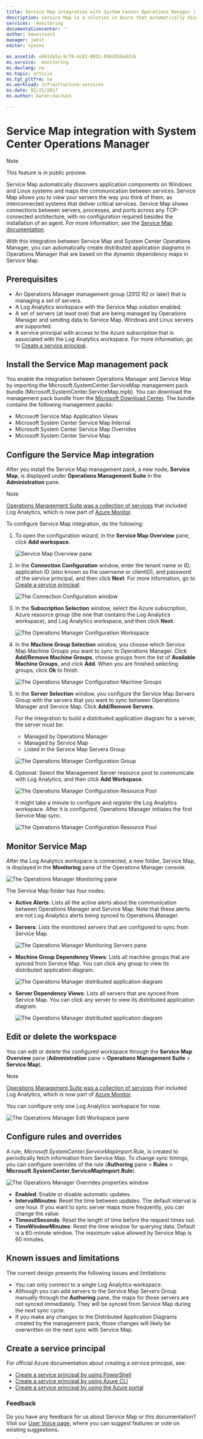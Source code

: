 ```yaml
---
title: Service Map integration with System Center Operations Manager | Microsoft Docs
description: Service Map is a solution in Azure that automatically discovers application components on Windows and Linux systems and maps the communication between services. This article discusses using Service Map to automatically create distributed application diagrams in Operations Manager.
services:  monitoring
documentationcenter: ''
author: daveirwin1
manager: jwhit
editor: tysonn

ms.assetid: e8614a5a-9cf8-4c81-8931-896d358ad2cb
ms.service:  monitoring
ms.devlang: na
ms.topic: article
ms.tgt_pltfrm: na
ms.workload: infrastructure-services
ms.date: 02/21/2017
ms.author: bwren;dairwin

---
```


# Service Map integration with System Center Operations Manager
  > [!NOTE]
  > This feature is in public preview.
  > 
  
Service Map automatically discovers application components on Windows and Linux systems and maps the communication between services. Service Map allows you to view your servers the way you think of them, as interconnected systems that deliver critical services. Service Map shows connections between servers, processes, and ports across any TCP-connected architecture, with no configuration required besides the installation of an agent. For more information, see the [Service Map documentation]( monitoring-service-map.md).

With this integration between Service Map and System Center Operations Manager, you can automatically create distributed application diagrams in Operations Manager that are based on the dynamic dependency maps in Service Map.

## Prerequisites
* An Operations Manager management group (2012 R2 or later) that is managing a set of servers.
* A Log Analytics workspace with the Service Map solution enabled.
* A set of servers (at least one) that are being managed by Operations Manager and sending data to Service Map. Windows and Linux servers are supported.
* A service principal with access to the Azure subscription that is associated with the Log Analytics workspace. For more information, go to [Create a service principal](#create-a-service-principal).

## Install the Service Map management pack
You enable the integration between Operations Manager and Service Map by importing the Microsoft.SystemCenter.ServiceMap management pack bundle (Microsoft.SystemCenter.ServiceMap.mpb). You can download the management pack bundle from the [Microsoft Download Center](https://www.microsoft.com/download/details.aspx?id=55763). The bundle contains the following management packs:
* Microsoft Service Map Application Views
* Microsoft System Center Service Map Internal
* Microsoft System Center Service Map Overrides
* Microsoft System Center Service Map

## Configure the Service Map integration
After you install the Service Map management pack, a new node, **Service Map**, is displayed under **Operations Management Suite** in the **Administration** pane. 

>[!NOTE]
>[Operations Management Suite was a collection of services](https://github.com/MicrosoftDocs/azure-docs-pr/pull/azure-monitor/azure-monitor-rebrand.md#retirement-of-operations-management-suite-brand) that included Log Analytics, which is now part of [Azure Monitor](https://github.com/MicrosoftDocs/azure-docs-pr/pull/azure-monitor/overview.md).

To configure Service Map integration, do the following:

1. To open the configuration wizard, in the **Service Map Overview** pane, click **Add workspace**.  

    ![Service Map Overview pane](media/monitoring-service-map/scom-configuration.png)

2. In the **Connection Configuration** window, enter the tenant name or ID, application ID (also known as the username or clientID), and password of the service principal, and then click **Next**. For more information, go to [Create a service principal](#creating-a-service-principal).

    ![The Connection Configuration window](media/monitoring-service-map/scom-config-spn.png)

3. In the **Subscription Selection** window, select the Azure subscription, Azure resource group (the one that contains the Log Analytics workspace), and Log Analytics workspace, and then click **Next**.

    ![The Operations Manager Configuration Workspace](media/monitoring-service-map/scom-config-workspace.png)

4. In the **Machine Group Selection** window, you choose which Service Map Machine Groups you want to sync to Operations Manager. Click **Add/Remove Machine Groups**, choose groups from the list of **Available Machine Groups**, and click **Add**.  When you are finished selecting groups, click **Ok** to finish.
    
    ![The Operations Manager Configuration Machine Groups](media/monitoring-service-map/scom-config-machine-groups.png)
	
5. In the **Server Selection** window, you configure the Service Map Servers Group with the servers that you want to sync between Operations Manager and Service Map. Click **Add/Remove Servers**.   
    
    For the integration to build a distributed application diagram for a server, the server must be:

    * Managed by Operations Manager
    * Managed by Service Map
    * Listed in the Service Map Servers Group

    ![The Operations Manager Configuration Group](media/monitoring-service-map/scom-config-group.png)

6. Optional: Select the Management Server resource pool to communicate with Log Analytics, and then click **Add Workspace**.

    ![The Operations Manager Configuration Resource Pool](media/monitoring-service-map/scom-config-pool.png)

    It might take a minute to configure and register the Log Analytics workspace. After it is configured, Operations Manager initiates the first Service Map sync.

    ![The Operations Manager Configuration Resource Pool](media/monitoring-service-map/scom-config-success.png)


## Monitor Service Map
After the Log Analytics workspace is connected, a new folder, Service Map, is displayed in the **Monitoring** pane of the Operations Manager console.

![The Operations Manager Monitoring pane](media/monitoring-service-map/scom-monitoring.png)

The Service Map folder has four nodes:
* **Active Alerts**: Lists all the active alerts about the communication between Operations Manager and Service Map.  Note that these alerts are not Log Analytics alerts being synced to Operations Manager. 

* **Servers**: Lists the monitored servers that are configured to sync from Service Map.

    ![The Operations Manager Monitoring Servers pane](media/monitoring-service-map/scom-monitoring-servers.png)

* **Machine Group Dependency Views**: Lists all machine groups that are synced from Service Map. You can click any group to view its distributed application diagram.

    ![The Operations Manager distributed application diagram](media/monitoring-service-map/scom-group-dad.png)

* **Server Dependency Views**: Lists all servers that are synced from Service Map. You can click any server to view its distributed application diagram.

    ![The Operations Manager distributed application diagram](media/monitoring-service-map/scom-dad.png)

## Edit or delete the workspace
You can edit or delete the configured workspace through the **Service Map Overview** pane (**Administration** pane > **Operations Management Suite** > **Service Map**).

>[!NOTE]
>[Operations Management Suite was a collection of services](https://github.com/MicrosoftDocs/azure-docs-pr/pull/azure-monitor/azure-monitor-rebrand.md#retirement-of-operations-management-suite-brand) that included Log Analytics, which is now part of [Azure Monitor](https://github.com/MicrosoftDocs/azure-docs-pr/pull/azure-monitor/overview.md).

You can configure only one Log Analytics workspace for now.

![The Operations Manager Edit Workspace pane](media/monitoring-service-map/scom-edit-workspace.png)

## Configure rules and overrides
A rule, _Microsoft.SystemCenter.ServiceMapImport.Rule_, is created to periodically fetch information from Service Map. To change sync timings, you can configure overrides of the rule (**Authoring** pane > **Rules** > **Microsoft.SystemCenter.ServiceMapImport.Rule**).

![The Operations Manager Overrides properties window](media/monitoring-service-map-scom/scom-overrides.png)

* **Enabled**: Enable or disable automatic updates. 
* **IntervalMinutes**: Reset the time between updates. The default interval is one hour. If you want to sync server maps more frequently, you can change the value.
* **TimeoutSeconds**: Reset the length of time before the request times out. 
* **TimeWindowMinutes**: Reset the time window for querying data. Default is a 60-minute window. The maximum value allowed by Service Map is 60 minutes.

## Known issues and limitations

The current design presents the following issues and limitations:
* You can only connect to a single Log Analytics workspace.
* Although you can add servers to the Service Map Servers Group manually through the **Authoring** pane, the maps for those servers are not synced immediately.  They will be synced from Service Map during the next sync cycle.
* If you make any changes to the Distributed Application Diagrams created by the management pack, those changes will likely be overwritten on the next sync with Service Map.

## Create a service principal
For official Azure documentation about creating a service principal, see:
* [Create a service principal by using PowerShell](https://docs.microsoft.com/azure/azure-resource-manager/resource-group-authenticate-service-principal)
* [Create a service principal by using Azure CLI](https://docs.microsoft.com/azure/azure-resource-manager/resource-group-authenticate-service-principal-cli)
* [Create a service principal by using the Azure portal](https://docs.microsoft.com/azure/azure-resource-manager/resource-group-create-service-principal-portal)

### Feedback
Do you have any feedback for us about Service Map or this documentation? Visit our [User Voice page](https://feedback.azure.com/forums/267889-log-analytics/category/184492-service-map), where you can suggest features or vote on existing suggestions.
